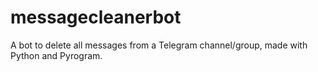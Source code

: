 # messagecleanerbot
A bot to delete all messages from a Telegram channel/group, made with Python and Pyrogram.
